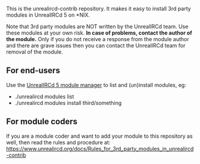 This is the unrealircd-contrib repository. It makes it easy to 
install 3rd party modules in UnrealIRCd 5 on *NIX.

Note that 3rd party modules are NOT written by the UnrealIRCd team.
Use these modules at your own risk. **In case of problems, contact
the author of the module.** Only if you do not receive a response
from the module author and there are grave issues then you can
contact the UnrealIRCd team for removal of the module.

## For end-users
Use the [UnrealIRCd 5 module manager](https://www.unrealircd.org/docs/Module_manager)
to list and (un)install modules, eg:
* ./unrealircd modules list
* ./unrealircd modules install third/something

## For module coders
If you are a module coder and want to add your module to this repository
as well, then read the rules and procedure at:
https://www.unrealircd.org/docs/Rules_for_3rd_party_modules_in_unrealircd-contrib
